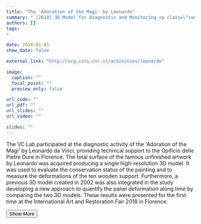 ```yaml
---
title: "The 'Adoration of the Magi' by Leonardo"
summary: "_[2018] 3D Model for Diagnostic and Monitoring_<p class=\"summary\">The VC Lab participated at the diagnostic activity of the 'Adoration of the Magi' by Leonardo da Vinci, providing technical support to the Opificio delle Pietre Dure in Florence. The total surface of the famous unfinished artwork by Leonardo was acquired producing a single high-resolution 3D model. It was used to evaluate the conservation status of the painting and to measure the deformations of the ten wooden support. Furthermore, a previous 3D model created in 2002 was also integrated in the study developing a new approach to quantify the panel deformation along time by comparing the two 3D models. These results were presented for the first time at the International Art and Restoration Fair 2018 in Florence.</p>"
authors: []
tags: 
- 

date: 2018-01-01
show_date: false

external_link: "http://vcg.isti.cnr.it/activities/leonardo"

image:
  caption: ""
  focal_point: ""
  preview_only: false

url_code: ""
url_pdf: ""
url_slides: ""
url_video: ""

slides: ""
---
```

<p>The VC Lab participated at the diagnostic activity of the 'Adoration of the Magi' by Leonardo da Vinci, providing technical support to the Opificio delle Pietre Dure in Florence. The total surface of the famous unfinished artwork by Leonardo was acquired producing a single high-resolution 3D model. It was used to evaluate the conservation status of the painting and to measure the deformations of the ten wooden support. Furthermore, a previous 3D model created in 2002 was also integrated in the study developing a new approach to quantify the panel deformation along time by comparing the two 3D models. These results were presented for the first time at the International Art and Restoration Fair 2018 in Florence.</p>
<button onclick="console.log('a')">Show More</button>
